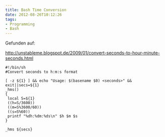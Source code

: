 ```yaml
---
title: Bash Time Conversion
date: 2012-08-26T10:12:26
tags: 
- Programming
- Bash
---
```


Gefunden auf:

http://unstableme.blogspot.de/2009/01/convert-seconds-to-hour-minute-seconds.html


~~~ { .bash }
#!/bin/sh
#Convert seconds to h:m:s format

[ -z ${1} ] && echo "Usage: $(basename $0) <seconds>" && exit||secs=${1}
_hms()
{
 local S=${1}
 ((h=S/3600))
 ((m=S%3600/60))
 ((s=S%60))
 printf "%dh:%dm:%ds\n" $h $m $s
}

_hms ${secs}
~~~
